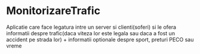 # MonitorizareTrafic
Aplicatie care face legatura intre un server si clienti(soferi) si le ofera informatii despre trafic(daca viteza lor este legala sau daca a fost un accident pe strada lor) + informatii optionale despre sport, preturi PECO sau vreme

